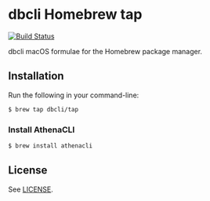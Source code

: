 # dbcli Homebrew tap

[![Build Status](https://travis-ci.org/dbcli/homebrew-tap.svg?branch=master)](https://travis-ci.org/dbcli/homebrew-tap)

dbcli macOS formulae for the Homebrew package manager.

## Installation

Run the following in your command-line:

```sh
$ brew tap dbcli/tap
```

### Install AthenaCLI

```sh
$ brew install athenacli
```

## License

See [LICENSE](LICENSE).
